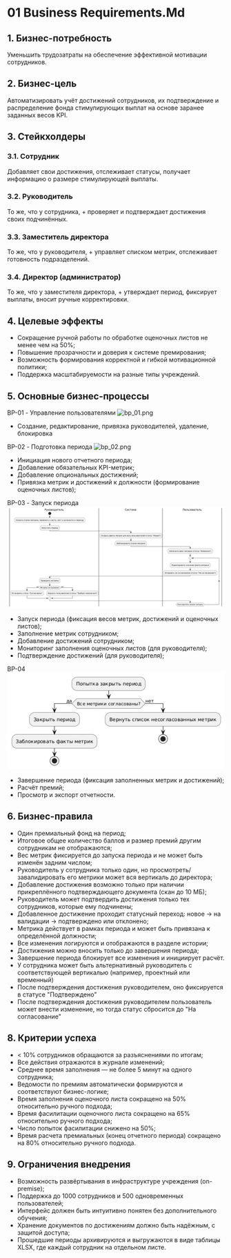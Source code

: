 # 01 Business Requirements.Md

## 1. Бизнес-потребность
Уменьшить трудозатраты на обеспечение эффективной мотивации сотрудников.

## 2. Бизнес-цель
Автоматизировать учёт достижений сотрудников, их подтверждение и распределение фонда стимулирующих выплат на основе заранее заданных весов KPI.

## 3. Стейкхолдеры
### 3.1. Сотрудник
Добавляет свои достижения, отслеживает статусы, получает информацию о размере стимулирующей выплаты.
### 3.2. Руководитель
То же, что у сотрудника, + проверяет и подтверждает достижения своих подчинённых. 
### 3.3. Заместитель директора
То же, что у руководителя, + управляет списком метрик, отслеживает готовность подразделений.
### 3.4. Директор (администратор)
То же, что у заместителя директора, + утверждает период, фиксирует выплаты, вносит ручные корректировки.

## 4. Целевые эффекты
- Сокращение ручной работы по обработке оценочных листов не менее чем на 50%;
- Повышение прозрачности и доверия к системе премирования;
- Возможность формирования корректной и гибкой мотивационной политики;
- Поддержка масштабируемости на разные типы учреждений.

## 5. Основные бизнес-процессы
BP-01 - Управление пользователями
![bp_01.png](../uml/bp_01.png)
- Создание, редактирование, привязка руководителей, удаление, блокировка


BP-02 - Подготовка периода
![bp_02.png](../uml/bp_02.png)
- Инициация нового отчетного периода;
- Добавление обязательных KPI-метрик;
- Добавление опциональных достижений;
- Привязка метрик и достижений к должности (формирование оценочных листов);

BP-03 - Запуск периода
![bp_03.png](../uml/bp_03.png)
- Запуск периода (фиксация весов метрик, достижений и оценочных листов);
- Заполнение метрик сотрудником;
- Добавление достижений сотрудником;
- Мониторинг заполнения оценочных листов (для руководителя);
- Подтверждение достижений (для руководителя);

BP-04 
![bp_04.png](../uml/bp_04.png)
- Завершение периода (фиксация заполненных метрик и достижений);
- Расчёт премий;
- Просмотр и экспорт отчетности.

## 6. Бизнес-правила
- Один премиальный фонд на период;
- Итоговое общее количество баллов и размер премий другим сотрудникам не отображаются;
- Вес метрик фиксируется до запуска периода и не может быть изменён задним числом;
- Руководитель у сотрудника только один, но просмотреть/завалидировать его метрики может вся вертикаль до директора;
- Добавление достижения возможно только при наличии прикреплённого подтверждающего документа (скан до 10 МБ);
- Руководитель может подтвердить достижения только тех сотрудников, которые ему подчинены;
- Добавленное достижение проходит статусный переход: новое → на валидации → подтверждено или отклонено;
- Метрика действует в рамках периода и может быть привязана к определённой должности;
- Все изменения логируются и отображаются в разделе истории;
- Достижения можно вносить только до завершения периода;
- Завершение периода блокирует все изменения и инициирует расчёт.
- У сотрудника может быть альтернативный руководитель с соответствующей вертикалью (например, проектный или временный)
- После подтверждения достижения руководителем, оно фиксируется в статусе "Подтверждено"
- После подтверждения достижения руководителем пользователь может внести изменение, но тогда статус сбросится до "На согласование"

## 8. Критерии успеха
- < 10% сотрудников обращаются за разъяснениями по итогам;
- Все действия отражаются в журнале изменений;
- Среднее время заполнения — не более 5 минут на одного сотрудника;
- Ведомости по премиям автоматически формируются и соответствуют бизнес-логике;
- Время заполнения оценочного листа сокращено на 50% относительно ручного подхода;
- Время фасилитации оценочного листа сокращено на 65% относительно ручного подхода;
- Число попыток фасилитации снижено на 50%;
- Время расчета премиальных (конец отчетного периода) сокращено на 80% относительно ручного подхода.

## 9. Ограничения внедрения
- Возможность развёртывания в инфраструктуре учреждения (on-premise);
- Поддержка до 1000 сотрудников и 500 одновременных пользователей;
- Интерфейс должен быть интуитивно понятен без дополнительного обучения;
- Хранение документов по достижениям должно быть надёжным, с защитой доступа;
- Прошедшие периоды архивируются и выгружаются в виде таблицы XLSX, где каждый сотрудник на отдельном листе.